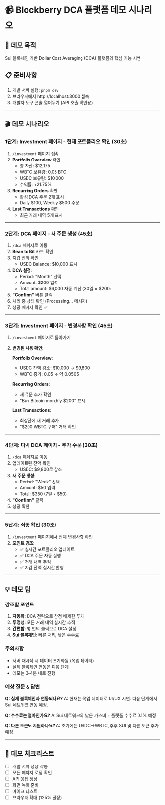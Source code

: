 # 📹 Blockberry DCA 플랫폼 데모 시나리오

## 🎯 데모 목적
Sui 블록체인 기반 Dollar Cost Averaging (DCA) 플랫폼의 핵심 기능 시연

## 📋 준비사항
1. 개발 서버 실행: `pnpm dev`
2. 브라우저에서 http://localhost:3000 접속
3. 개발자 도구 콘솔 열어두기 (API 호출 확인용)

---

## 🎬 데모 시나리오

### **1단계: Investment 페이지 - 현재 포트폴리오 확인** (30초)
1. `/investment` 페이지 접속
2. **Portfolio Overview** 확인
   - 총 자산: $12,175
   - WBTC 보유량: 0.05 BTC
   - USDC 보유량: $10,000
   - 수익률: +21.75%
3. **Recurring Orders** 확인
   - 활성 DCA 주문 2개 표시
   - Daily $100, Weekly $500 주문
4. **Last Transactions** 확인
   - 최근 거래 내역 5개 표시

---

### **2단계: DCA 페이지 - 새 주문 생성** (45초)
1. `/dca` 페이지로 이동
2. **Bean to Bit** 카드 확인
3. 지갑 잔액 확인
   - USDC Balance: $10,000 표시
4. **DCA 설정**:
   - Period: "Month" 선택
   - Amount: $200 입력
   - Total amount: $6,000 자동 계산 (30일 × $200)
5. **"Confirm"** 버튼 클릭
6. 처리 중 상태 확인 (Processing... 메시지)
7. 성공 메시지 확인 ✅

---

### **3단계: Investment 페이지 - 변경사항 확인** (45초)
1. `/investment` 페이지로 돌아가기
2. **변경된 내용 확인**:
   
   **Portfolio Overview**:
   - USDC 잔액 감소: $10,000 → $9,800
   - WBTC 증가: 0.05 → 약 0.0505
   
   **Recurring Orders**:
   - 새 주문 추가 확인
   - "Buy Bitcoin monthly $200" 표시
   
   **Last Transactions**:
   - 최상단에 새 거래 추가
   - "$200 WBTC 구매" 거래 확인

---

### **4단계: 다시 DCA 페이지 - 추가 주문** (30초)
1. `/dca` 페이지로 이동
2. 업데이트된 잔액 확인
   - USDC: $9,800로 감소
3. **새 주문 생성**:
   - Period: "Week" 선택
   - Amount: $50 입력
   - Total: $350 (7일 × $50)
4. **"Confirm"** 클릭
5. 성공 확인

---

### **5단계: 최종 확인** (30초)
1. `/investment` 페이지에서 전체 변경사항 확인
2. **포인트 강조**:
   - ✅ 실시간 포트폴리오 업데이트
   - ✅ DCA 주문 자동 실행
   - ✅ 거래 내역 추적
   - ✅ 지갑 잔액 실시간 반영

---

## 💡 데모 팁

### 강조할 포인트
1. **자동화**: DCA 전략으로 감정 배제한 투자
2. **투명성**: 모든 거래 내역 실시간 추적
3. **간편함**: 몇 번의 클릭으로 DCA 설정
4. **Sui 블록체인**: 빠른 처리, 낮은 수수료

### 주의사항
- 서버 재시작 시 데이터 초기화됨 (목업 데이터)
- 실제 블록체인 연동은 다음 단계
- 데모는 3-4분 내로 진행

### 예상 질문 & 답변
**Q: 실제 블록체인과 연동되나요?**
A: 현재는 목업 데이터로 UI/UX 시연. 다음 단계에서 Sui 네트워크 연동 예정.

**Q: 수수료는 얼마인가요?**
A: Sui 네트워크의 낮은 가스비 + 플랫폼 수수료 0.1% 예정

**Q: 다른 토큰도 지원하나요?**
A: 초기에는 USDC→WBTC, 추후 SUI 및 다른 토큰 추가 예정

---

## 🚀 데모 체크리스트
- [ ] 개발 서버 정상 작동
- [ ] 모든 페이지 로딩 확인
- [ ] API 응답 정상
- [ ] 화면 녹화 준비
- [ ] 마이크 테스트
- [ ] 브라우저 확대 (125% 권장)